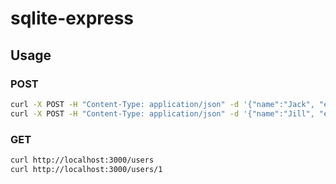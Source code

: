 sqlite-express
==

## Usage

### POST

```sh
curl -X POST -H "Content-Type: application/json" -d '{"name":"Jack", "email":"jack@example.com"}' http://localhost:3000/users
curl -X POST -H "Content-Type: application/json" -d '{"name":"Jill", "email":"jill@example.com"}' http://localhost:3000/users
```

### GET

```sh
curl http://localhost:3000/users
curl http://localhost:3000/users/1
```